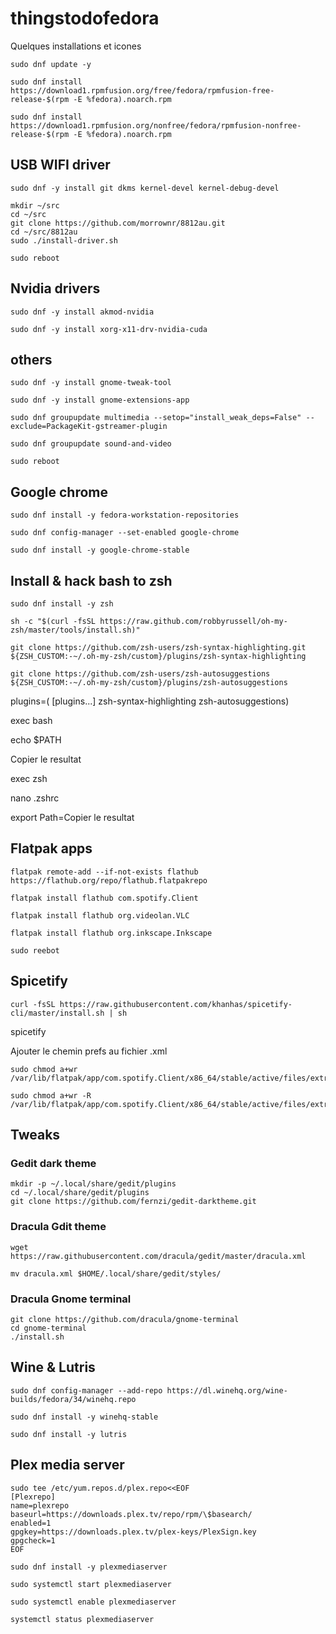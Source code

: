 # thingstodofedora
Quelques installations et icones
```
sudo dnf update -y
```
```
sudo dnf install https://download1.rpmfusion.org/free/fedora/rpmfusion-free-release-$(rpm -E %fedora).noarch.rpm
```
```
sudo dnf install https://download1.rpmfusion.org/nonfree/fedora/rpmfusion-nonfree-release-$(rpm -E %fedora).noarch.rpm
```
## USB WIFI driver
```
sudo dnf -y install git dkms kernel-devel kernel-debug-devel
```
```
mkdir ~/src
cd ~/src
git clone https://github.com/morrownr/8812au.git
cd ~/src/8812au
sudo ./install-driver.sh
```
```
sudo reboot
```
## Nvidia drivers
```
sudo dnf -y install akmod-nvidia
```
```
sudo dnf -y install xorg-x11-drv-nvidia-cuda
```
## others
```
sudo dnf -y install gnome-tweak-tool
```
```
sudo dnf -y install gnome-extensions-app
```
```
sudo dnf groupupdate multimedia --setop="install_weak_deps=False" --exclude=PackageKit-gstreamer-plugin
```
```
sudo dnf groupupdate sound-and-video
```
```
sudo reboot
```
## Google chrome
```
sudo dnf install -y fedora-workstation-repositories
```
```
sudo dnf config-manager --set-enabled google-chrome
```
```
sudo dnf install -y google-chrome-stable
```
## Install & hack bash to zsh
```
sudo dnf install -y zsh
```
```
sh -c "$(curl -fsSL https://raw.github.com/robbyrussell/oh-my-zsh/master/tools/install.sh)"
```
```
git clone https://github.com/zsh-users/zsh-syntax-highlighting.git ${ZSH_CUSTOM:-~/.oh-my-zsh/custom}/plugins/zsh-syntax-highlighting
```
```
git clone https://github.com/zsh-users/zsh-autosuggestions ${ZSH_CUSTOM:-~/.oh-my-zsh/custom}/plugins/zsh-autosuggestions
```
plugins=( [plugins...] zsh-syntax-highlighting zsh-autosuggestions)

exec bash

echo $PATH

Copier le resultat

exec zsh

nano .zshrc

export Path=Copier le resultat

## Flatpak apps
```
flatpak remote-add --if-not-exists flathub https://flathub.org/repo/flathub.flatpakrepo
```
```
flatpak install flathub com.spotify.Client
```
```
flatpak install flathub org.videolan.VLC
```
```
flatpak install flathub org.inkscape.Inkscape
```
```
sudo reebot
```
## Spicetify 
```
curl -fsSL https://raw.githubusercontent.com/khanhas/spicetify-cli/master/install.sh | sh
```
spicetify

Ajouter le chemin prefs au fichier .xml
```
sudo chmod a+wr /var/lib/flatpak/app/com.spotify.Client/x86_64/stable/active/files/extra/share/spotify

sudo chmod a+wr -R /var/lib/flatpak/app/com.spotify.Client/x86_64/stable/active/files/extra/share/spotify/Apps
```
## Tweaks 

### Gedit dark theme
```
mkdir -p ~/.local/share/gedit/plugins
cd ~/.local/share/gedit/plugins
git clone https://github.com/fernzi/gedit-darktheme.git
```
### Dracula Gdit theme
```
wget https://raw.githubusercontent.com/dracula/gedit/master/dracula.xml
```
```
mv dracula.xml $HOME/.local/share/gedit/styles/
```
### Dracula Gnome terminal
```
git clone https://github.com/dracula/gnome-terminal
cd gnome-terminal
./install.sh
```
## Wine & Lutris
```
sudo dnf config-manager --add-repo https://dl.winehq.org/wine-builds/fedora/34/winehq.repo
```
```
sudo dnf install -y winehq-stable
```
```
sudo dnf install -y lutris
```
## Plex media server 
```
sudo tee /etc/yum.repos.d/plex.repo<<EOF
[Plexrepo]
name=plexrepo
baseurl=https://downloads.plex.tv/repo/rpm/\$basearch/
enabled=1
gpgkey=https://downloads.plex.tv/plex-keys/PlexSign.key
gpgcheck=1
EOF
```
```
sudo dnf install -y plexmediaserver 
```
```
sudo systemctl start plexmediaserver
```
```
sudo systemctl enable plexmediaserver
```
```
systemctl status plexmediaserver
```
